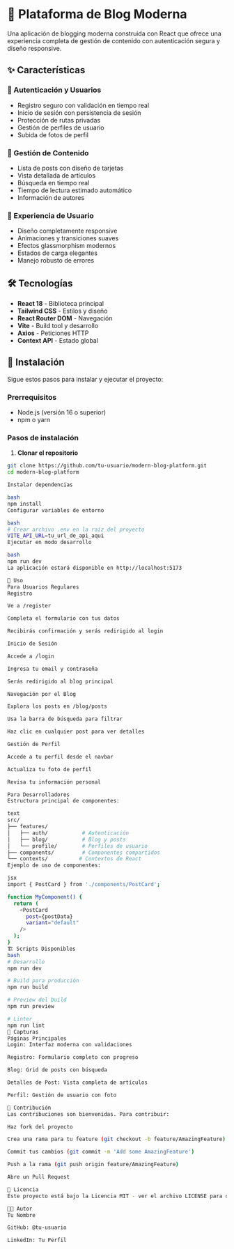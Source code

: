 # 🌟 Plataforma de Blog Moderna

Una aplicación de blogging moderna construida con React que ofrece una experiencia completa de gestión de contenido con autenticación segura y diseño responsive.

## ✨ Características

### 🔐 Autenticación y Usuarios
- Registro seguro con validación en tiempo real
- Inicio de sesión con persistencia de sesión
- Protección de rutas privadas
- Gestión de perfiles de usuario
- Subida de fotos de perfil

### 📝 Gestión de Contenido
- Lista de posts con diseño de tarjetas
- Vista detallada de artículos
- Búsqueda en tiempo real
- Tiempo de lectura estimado automático
- Información de autores

### 🎨 Experiencia de Usuario
- Diseño completamente responsive
- Animaciones y transiciones suaves
- Efectos glassmorphism modernos
- Estados de carga elegantes
- Manejo robusto de errores

## 🛠️ Tecnologías

- **React 18** - Biblioteca principal
- **Tailwind CSS** - Estilos y diseño
- **React Router DOM** - Navegación
- **Vite** - Build tool y desarrollo
- **Axios** - Peticiones HTTP
- **Context API** - Estado global

## 🚀 Instalación

Sigue estos pasos para instalar y ejecutar el proyecto:

### Prerrequisitos
- Node.js (versión 16 o superior)
- npm o yarn

### Pasos de instalación

1. **Clonar el repositorio**
```bash
git clone https://github.com/tu-usuario/modern-blog-platform.git
cd modern-blog-platform

Instalar dependencias

bash
npm install
Configurar variables de entorno

bash
# Crear archivo .env en la raíz del proyecto
VITE_API_URL=tu_url_de_api_aqui
Ejecutar en modo desarrollo

bash
npm run dev
La aplicación estará disponible en http://localhost:5173

📖 Uso
Para Usuarios Regulares
Registro

Ve a /register

Completa el formulario con tus datos

Recibirás confirmación y serás redirigido al login

Inicio de Sesión

Accede a /login

Ingresa tu email y contraseña

Serás redirigido al blog principal

Navegación por el Blog

Explora los posts en /blog/posts

Usa la barra de búsqueda para filtrar

Haz clic en cualquier post para ver detalles

Gestión de Perfil

Accede a tu perfil desde el navbar

Actualiza tu foto de perfil

Revisa tu información personal

Para Desarrolladores
Estructura principal de componentes:

text
src/
├── features/
│   ├── auth/           # Autenticación
│   ├── blog/           # Blog y posts
│   └── profile/        # Perfiles de usuario
├── components/         # Componentes compartidos
└── contexts/          # Contextos de React
Ejemplo de uso de componentes:

jsx
import { PostCard } from './components/PostCard';

function MyComponent() {
  return (
    <PostCard 
      post={postData}
      variant="default"
    />
  );
}
🏗️ Scripts Disponibles
bash
# Desarrollo
npm run dev

# Build para producción
npm run build

# Preview del build
npm run preview

# Linter
npm run lint
📱 Capturas
Páginas Principales
Login: Interfaz moderna con validaciones

Registro: Formulario completo con progreso

Blog: Grid de posts con búsqueda

Detalles de Post: Vista completa de artículos

Perfil: Gestión de usuario con foto

🤝 Contribución
Las contribuciones son bienvenidas. Para contribuir:

Haz fork del proyecto

Crea una rama para tu feature (git checkout -b feature/AmazingFeature)

Commit tus cambios (git commit -m 'Add some AmazingFeature')

Push a la rama (git push origin feature/AmazingFeature)

Abre un Pull Request

📄 Licencia
Este proyecto está bajo la Licencia MIT - ver el archivo LICENSE para detalles.

👨‍💻 Autor
Tu Nombre

GitHub: @tu-usuario

LinkedIn: Tu Perfil
